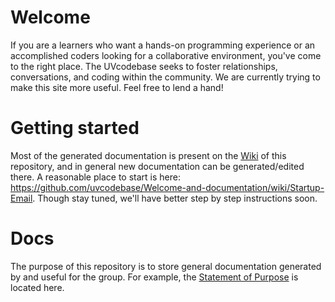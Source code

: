 # Welcome
If you are a learners who want a hands-on programming experience or an accomplished coders looking for a collaborative environment, you've come to the right place. The UVcodebase seeks to foster relationships, conversations, and coding within the community. We are currently trying to make this site more useful. Feel free to lend a hand!

# Getting started
Most of the generated documentation is present on the [Wiki](https://github.com/uvcodebase/docs/wiki) of this repository, and in general new documentation can be generated/edited there.  A reasonable place to start is here: https://github.com/uvcodebase/Welcome-and-documentation/wiki/Startup-Email. Though stay tuned, we'll have better step by step instructions soon.

# Docs
The purpose of this repository is to store general documentation generated by and useful for the group.
For example, the [Statement of Purpose](https://github.com/uvcodebase/docs/blob/master/StatementOfPurpose.md) is located here. 


